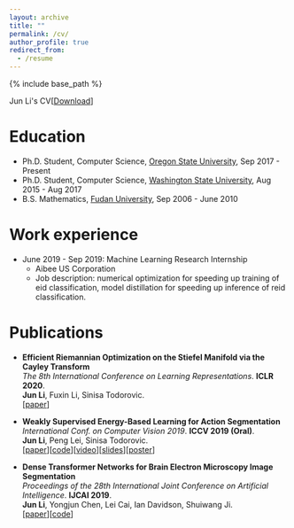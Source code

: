 ```yaml
---
layout: archive
title: ""
permalink: /cv/
author_profile: true
redirect_from:
  - /resume
---
```


{% include base_path %}

Jun Li's CV[[Download](http://junli-galios.github.io/files/Jun_Li_s_resume.pdf)]

Education
======
* Ph.D. Student, Computer Science, [Oregon State University](https://oregonstate.edu/), Sep 2017 - Present
* Ph.D. Student, Computer Science, [Washington State University](https://wsu.edu/), Aug 2015 - Aug 2017
* B.S. Mathematics, [Fudan University](https://www.fudan.edu.cn/), Sep 2006 - June 2010


Work experience
======
* June 2019 - Sep 2019: Machine Learning Research Internship
  * Aibee US Corporation
  * Job description: numerical optimization for speeding up training of eid classification, model distillation for speeding up inference of reid classification.
  
 
Publications
======
* <b>Efficient Riemannian Optimization on the Stiefel Manifold via the Cayley Transform</b> <br> 
  <i>The 8th International Conference on Learning Representations</i>. <b>ICLR 2020</b>.<br>
  <b>Jun Li</b>, Fuxin Li, Sinisa Todorovic.<br>
  [[paper](https://openreview.net/forum?id=HJxV-ANKDH)]

* <b>Weakly Supervised Energy-Based Learning for Action Segmentation</b> <br> 
  <i>International Conf. on Computer Vision 2019</i>. <b>ICCV 2019 (Oral)</b>.<br>
  <b>Jun Li</b>, Peng Lei, Sinisa Todorovic.<br>
  [[paper](http://openaccess.thecvf.com/content_ICCV_2019/papers/Li_Weakly_Supervised_Energy-Based_Learning_for_Action_Segmentation_ICCV_2019_paper.pdf)][[code](https://github.com/JunLi-Galios/CDFL)][[video](https://conftube.com/video/8oUPyhwzIDo?tocitem=70)][[slides](http://web.engr.oregonstate.edu/~sinisa/talks/iccv19_actionsegmentation_oral.pdf)][[poster](http://web.engr.oregonstate.edu/~sinisa/talks/iccv19_actionsegmentation_poster.pdf)]

* <b>Dense Transformer Networks for Brain Electron Microscopy Image Segmentation</b> <br> 
  <i>Proceedings of the 28th International Joint Conference on Artificial Intelligence</i>. <b>IJCAI 2019</b>.<br>
  <b>Jun Li</b>, Yongjun Chen, Lei Cai, Ian Davidson, Shuiwang Ji.<br>
  [[paper](https://www.ijcai.org/proceedings/2019/0401.pdf)][[code](https://github.com/divelab/dtn)]

